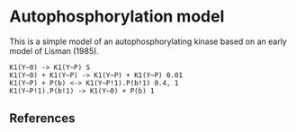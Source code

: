 # Autophosphorylation model

This is a simple model of an autophosphorylating kinase based on an early model of Lisman (1985).

    K1(Y~0) -> K1(Y~P) S
    K1(Y~0) + K1(Y~P) -> K1(Y~P) + K1(Y~P) 0.01
    K1(Y~P) + P(b) <-> K1(Y~P!1).P(b!1) 0.4, 1 
    K1(Y~P!1).P(b!1) -> K1(Y~0) + P(b) 1

## References
